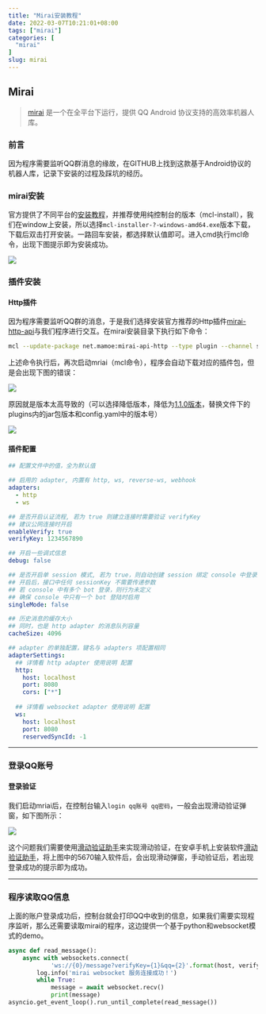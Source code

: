 ```yaml
---
title: "Mirai安装教程"
date: 2022-03-07T10:21:01+08:00
tags: ["mirai"]
categories: [
  "mirai"
]
slug: mirai
---
```


## Mirai

> <a href="https://github.com/mamoe/mirai">mirai</a> 是一个在全平台下运行，提供 QQ Android 协议支持的高效率机器人库。
<!--more-->

### 前言

因为程序需要监听QQ群消息的缘故，在GITHUB上找到这款基于Android协议的机器人库，记录下安装的过程及踩坑的经历。

### mirai安装

官方提供了不同平台的<a   href="https://github.com/mamoe/mirai/blob/dev/docs/UserManual.md">安装教程</a>，并推荐使用纯控制台的版本（mcl-install），我们在window上安装，所以选择`mcl-installer-?-windows-amd64.exe`版本下载，下载后双击打开安装。一路回车安装，都选择默认值即可。进入cmd执行mcl命令，出现下图提示即为安装成功。

![](https://image.leejay.top/FovL62-908zQoLQiPl29Jz6vWWL6)

### 插件安装

#### Http插件

因为程序需要监听QQ群的消息，于是我们选择安装官方推荐的Http插件<a href="https://github.com/project-mirai/mirai-api-http/releases">mirai-http-api</a>与我们程序进行交互。在mirai安装目录下执行如下命令：

```bash
mcl --update-package net.mamoe:mirai-api-http --type plugin --channel stable
```

上述命令执行后，再次启动mriai（mcl命令），程序会自动下载对应的插件包，但是会出现下图的错误：

![](https://image.leejay.top/FjJimXKQD7GarY8aBQSOD9dwDyNP)

原因就是版本太高导致的（可以选择降低版本，降低为<a href="https://github.com/project-mirai/mirai-api-http/releases">1.1.0版本</a>，替换文件下的plugins内的jar包版本和config.yaml中的版本号）

![](https://image.leejay.top/FhB3kqBzB_eaGAMXuONSl4AVFebb)

#### 插件配置

```yaml
## 配置文件中的值，全为默认值

## 启用的 adapter, 内置有 http, ws, reverse-ws, webhook
adapters:
  - http
  - ws

## 是否开启认证流程, 若为 true 则建立连接时需要验证 verifyKey
## 建议公网连接时开启
enableVerify: true
verifyKey: 1234567890

## 开启一些调式信息
debug: false

## 是否开启单 session 模式, 若为 true，则自动创建 session 绑定 console 中登录的 bot
## 开启后，接口中任何 sessionKey 不需要传递参数
## 若 console 中有多个 bot 登录，则行为未定义
## 确保 console 中只有一个 bot 登陆时启用
singleMode: false

## 历史消息的缓存大小
## 同时，也是 http adapter 的消息队列容量
cacheSize: 4096

## adapter 的单独配置，键名与 adapters 项配置相同
adapterSettings:
  ## 详情看 http adapter 使用说明 配置
  http:
    host: localhost
    port: 8080
    cors: ["*"]
  
  ## 详情看 websocket adapter 使用说明 配置
  ws:
    host: localhost
    port: 8080
    reservedSyncId: -1
```

---

### 登录QQ账号

#### 登录验证

我们启动mriai后，在控制台输入`login qq账号 qq密码`，一般会出现滑动验证弹窗，如下图所示：

![](https://image.leejay.top/Fg7qBcaAxh-E8aK4rEZgRCnKlAgu)

这个问题我们需要使用<a href="https://github.com/mzdluo123/TxCaptchaHelper">滑动验证助手</a>来实现滑动验证，在安卓手机上安装软件<a href="https://maupdate.rainchan.win/txcaptcha.apk">滑动验证助手</a>，将上图中的5670输入软件后，会出现滑动弹窗，手动验证后，若出现登录成功的提示即为成功。

---

### 程序读取QQ信息

上面的账户登录成功后，控制台就会打印QQ中收到的信息，如果我们需要实现程序监听，那么还需要读取mirai的程序，这边提供一个基于python和websocket模式的demo。

```python
async def read_message():
    async with websockets.connect(
            'ws://{0}/message?verifyKey={1}&qq={2}'.format(host, verify_key, str(login_qq))) as websocket:
        log.info('mirai websocket 服务连接成功！')
        while True:
            message = await websocket.recv()
            print(message)
asyncio.get_event_loop().run_until_complete(read_message())
```